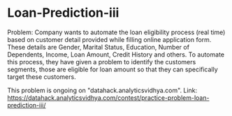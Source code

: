 # Loan-Prediction-iii

Problem:
Company wants to automate the loan eligibility process (real time) based on customer detail provided while filling online application form. These details are Gender, Marital Status, Education, Number of Dependents, Income, Loan Amount, Credit History and others. To automate this process, they have given a problem to identify the customers segments, those are eligible for loan amount so that they can specifically target these customers.

This problem is ongoing on "datahack.analyticsvidhya.com".
Link: https://datahack.analyticsvidhya.com/contest/practice-problem-loan-prediction-iii/
